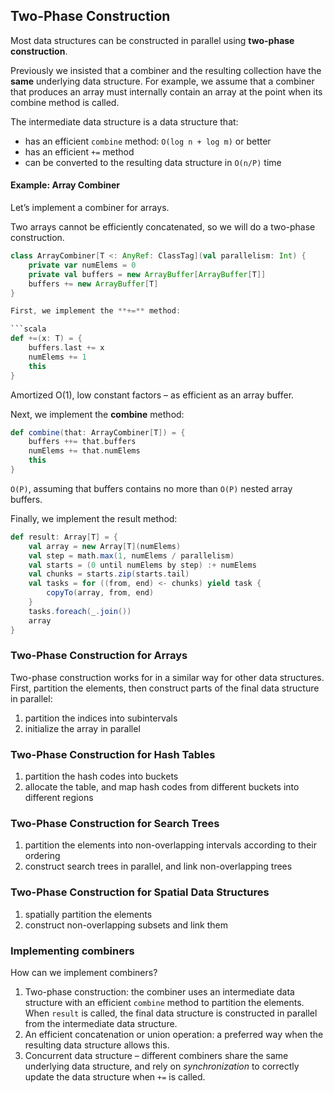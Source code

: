 ## Two-Phase Construction

Most data structures can be constructed in parallel using **two-phase construction**.

Previously we insisted that a combiner and the resulting collection have the **same** underlying data structure. For example, we assume that a combiner that produces an array must internally contain an array at the point when its combine method is called. 

The intermediate data structure is a data structure that:

* has an efficient `combine` method: `O(log n + log m)` or better
* has an efficient `+=` method
* can be converted to the resulting data structure in `O(n/P)` time

#### Example: Array Combiner

Let’s implement a combiner for arrays.

Two arrays cannot be efficiently concatenated, so we will do a two-phase construction.

```scala
class ArrayCombiner[T <: AnyRef: ClassTag](val parallelism: Int) {
    private var numElems = 0
    private val buffers = new ArrayBuffer[ArrayBuffer[T]]
    buffers += new ArrayBuffer[T]
}

First, we implement the **+=** method:

```scala
def +=(x: T) = {
    buffers.last += x
    numElems += 1
    this
}
```
Amortized O(1), low constant factors – as efficient as an array buffer.

Next, we implement the **combine** method:

```scala
def combine(that: ArrayCombiner[T]) = {
    buffers ++= that.buffers
    numElems += that.numElems
    this
}
```

`O(P)`, assuming that buffers contains no more than `O(P)` nested array buffers.

Finally, we implement the result method:

```scala
def result: Array[T] = {
    val array = new Array[T](numElems)
    val step = math.max(1, numElems / parallelism)
    val starts = (0 until numElems by step) :+ numElems
    val chunks = starts.zip(starts.tail)
    val tasks = for ((from, end) <- chunks) yield task {
        copyTo(array, from, end)
    }
    tasks.foreach(_.join())
    array
}
```

### Two-Phase Construction for Arrays

Two-phase construction works for in a similar way for other data structures. First, partition the elements, then construct parts of the final data structure in parallel:

1. partition the indices into subintervals
2. initialize the array in parallel

### Two-Phase Construction for Hash Tables

1. partition the hash codes into buckets
2. allocate the table, and map hash codes from different buckets into different regions

### Two-Phase Construction for Search Trees

1. partition the elements into non-overlapping intervals according to their ordering
2. construct search trees in parallel, and link non-overlapping trees

### Two-Phase Construction for Spatial Data Structures

1. spatially partition the elements
2. construct non-overlapping subsets and link them

### Implementing combiners

How can we implement combiners?

1. Two-phase construction: the combiner uses an intermediate data structure with an efficient `combine` method to partition the elements. When `result` is called, the final data structure is constructed in parallel from the intermediate data structure.
2. An efficient concatenation or union operation: a preferred way when the resulting data structure allows this.
3. Concurrent data structure – different combiners share the same
underlying data structure, and rely on _synchronization_ to correctly update the data structure when `+=` is called.